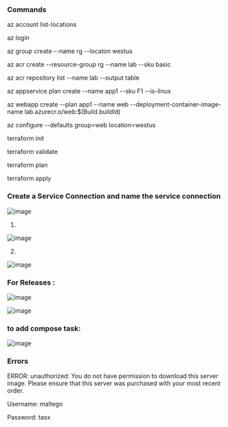 


### Commands

az account list-locations

az login

az group create --name rg --locaton westus

az acr create --resource-group rg --name lab --sku basic

az acr repository list --name lab --output table

az appservice plan create --name app1 --sku F1 --is-linux

az webapp create --plan app1 --name web --deployment-container-image-name lab.azurecr.o/web:$(Build.buildId)

az configure --defaults group=web location=westus





terraform init

terraform validate

terraform plan

terraform apply






### Create a Service Connection  and name the service connection


![image](https://user-images.githubusercontent.com/33985509/130935456-495e88e9-dbdf-47dd-b45c-8193b45085f8.png)

1.

![image](https://user-images.githubusercontent.com/33985509/130935834-b99ec4c5-b1fb-41b3-bb78-446702e35290.png)

2.

![image](https://user-images.githubusercontent.com/33985509/130936093-76a095ee-dacd-4d0b-b028-702c2b18c36c.png)




### For Releases :

![image](https://user-images.githubusercontent.com/33985509/130936856-b179db4c-859c-4bd5-b621-cc78d7695e1a.png)


![image](https://user-images.githubusercontent.com/33985509/130936650-75965437-425e-42be-9f10-d4f18b8f371a.png)


### to add compose task:

![image](https://user-images.githubusercontent.com/33985509/130940979-e303295c-d0b2-44be-a1a0-f02b11c6f4bb.png)


### Errors

ERROR: unauthorized: You do not have permission to download this server image. Please ensure that this server was purchased with your most recent order.

Username: maltego

Password: tasx
